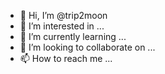 - 👋 Hi, I’m @trip2moon
- 👀 I’m interested in ...
- 🌱 I’m currently learning ...
- 💞️ I’m looking to collaborate on ...
- 📫 How to reach me ...

<!---
trip2moon/trip2moon is a ✨ special ✨ repository because its `README.md` (this file) appears on your GitHub profile.
You can click the Preview link to take a look at your changes.
--->
